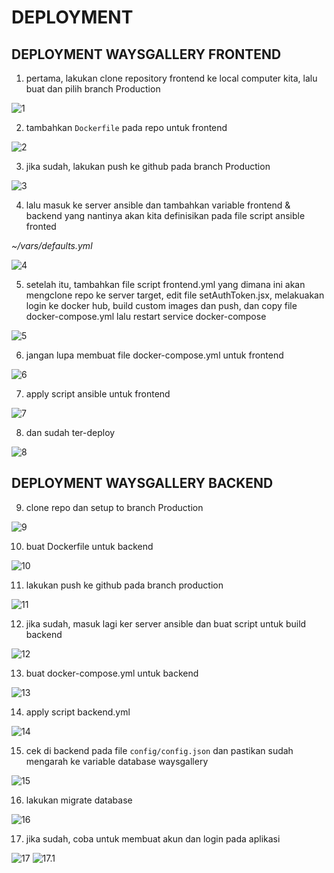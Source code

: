 # DEPLOYMENT

## DEPLOYMENT WAYSGALLERY FRONTEND

1. pertama, lakukan clone repository frontend ke local computer kita, lalu buat dan pilih branch Production

![1](assets/00.png)

2. tambahkan `Dockerfile` pada repo untuk frontend

![2](assets/00-1.png)

3. jika sudah, lakukan push ke github pada branch Production

![3](00-2.png)

4. lalu masuk ke server ansible dan tambahkan variable frontend & backend yang nantinya akan kita definisikan pada file script ansible fronted

*~/vars/defaults.yml*

![4](assets/01.png)

5. setelah itu, tambahkan file script frontend.yml yang dimana ini akan mengclone repo ke server target, edit file setAuthToken.jsx, melakuakan login ke docker hub, build custom images dan push, dan copy file docker-compose.yml lalu restart service docker-compose

![5](assets/02.png)

6. jangan lupa membuat file docker-compose.yml untuk frontend

![6](assets/03.png)

7. apply script ansible untuk frontend

![7](assets/04.png)

8. dan sudah ter-deploy

![8](assets/05.png)

## DEPLOYMENT WAYSGALLERY BACKEND

9. clone repo dan setup to branch Production

![9](assets/06.png)

10. buat Dockerfile untuk backend

![10](assets/07.png)

11. lakukan push ke github pada branch production

![11](assets/08.png)

12. jika sudah, masuk lagi ker server ansible dan buat script untuk build backend

![12](assets/09.png)

13. buat docker-compose.yml untuk backend

![13](assets/10.png)

14. apply script backend.yml

![14](assets/11.png)

15. cek di backend pada file `config/config.json` dan pastikan sudah mengarah ke variable database waysgallery

![15](assets/12.png)

16. lakukan migrate database

![16](assets/13.png)

17. jika sudah, coba untuk membuat akun dan login pada aplikasi

![17](assets/14.png)
![17.1](assets/15.png)


